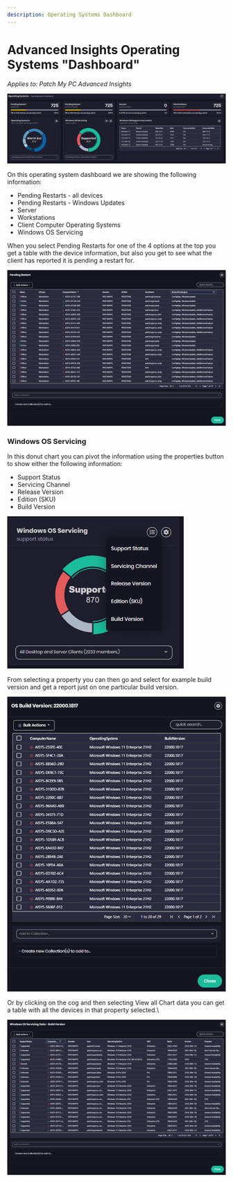```yaml
---
description: Operating Systems Dashboard
---
```


# Advanced Insights Operating Systems "Dashboard"

_Applies to: Patch My PC Advanced Insights_

![](/_images/image-(2162).png "")

On this operating system dashboard we are showing the following information:

* Pending Restarts - all devices
* Pending Restarts - Windows Updates
* Server
* Workstations
* Client Computer Operating Systems
* Windows OS Servicing

When you select Pending Restarts for one of the 4 options at the top you get a table with the device information, but also you get to see what the client has reported it is pending a restart for.

![](/_images/image-(2163).png "")



### Windows OS Servicing

In this donut chart you can pivot the information using the properties button to show either the following information:

* Support Status
* Servicing Channel
* Release Version
* Edition (SKU)
* Build Version

![](/_images/image-(2164).png "")

From selecting a property you can then go and select for example build version and get a report just on one particular build version.

![](/_images/image-(2165).png "")

Or by clicking on the cog and then selecting View all Chart data you can get a table with all the devices in that property selected.\


![](/_images/image-(2167).png "")
